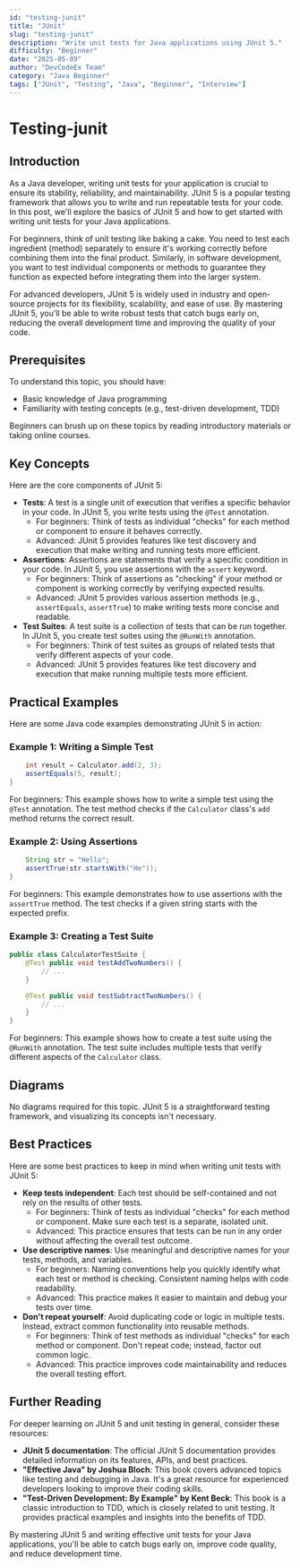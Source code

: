 ```yaml
---
id: "testing-junit"
title: "JUnit"
slug: "testing-junit"
description: "Write unit tests for Java applications using JUnit 5."
difficulty: "Beginner"
date: "2025-05-09"
author: "DevCodeEx Team"
category: "Java Beginner"
tags: ["JUnit", "Testing", "Java", "Beginner", "Interview"]
---
```


# Testing-junit
## Introduction

As a Java developer, writing unit tests for your application is crucial to ensure its stability, reliability, and maintainability. JUnit 5 is a popular testing framework that allows you to write and run repeatable tests for your code. In this post, we'll explore the basics of JUnit 5 and how to get started with writing unit tests for your Java applications.

For beginners, think of unit testing like baking a cake. You need to test each ingredient (method) separately to ensure it's working correctly before combining them into the final product. Similarly, in software development, you want to test individual components or methods to guarantee they function as expected before integrating them into the larger system.

For advanced developers, JUnit 5 is widely used in industry and open-source projects for its flexibility, scalability, and ease of use. By mastering JUnit 5, you'll be able to write robust tests that catch bugs early on, reducing the overall development time and improving the quality of your code.

## Prerequisites

To understand this topic, you should have:

* Basic knowledge of Java programming
* Familiarity with testing concepts (e.g., test-driven development, TDD)

Beginners can brush up on these topics by reading introductory materials or taking online courses.

## Key Concepts

Here are the core components of JUnit 5:

* **Tests**: A test is a single unit of execution that verifies a specific behavior in your code. In JUnit 5, you write tests using the `@Test` annotation.
	+ For beginners: Think of tests as individual "checks" for each method or component to ensure it behaves correctly.
	+ Advanced: JUnit 5 provides features like test discovery and execution that make writing and running tests more efficient.
* **Assertions**: Assertions are statements that verify a specific condition in your code. In JUnit 5, you use assertions with the `assert` keyword.
	+ For beginners: Think of assertions as "checking" if your method or component is working correctly by verifying expected results.
	+ Advanced: JUnit 5 provides various assertion methods (e.g., `assertEquals`, `assertTrue`) to make writing tests more concise and readable.
* **Test Suites**: A test suite is a collection of tests that can be run together. In JUnit 5, you create test suites using the `@RunWith` annotation.
	+ For beginners: Think of test suites as groups of related tests that verify different aspects of your code.
	+ Advanced: JUnit 5 provides features like test discovery and execution that make running multiple tests more efficient.

## Practical Examples

Here are some Java code examples demonstrating JUnit 5 in action:

### Example 1: Writing a Simple Test
```java @Test public void testAddTwoNumbers() {
    int result = Calculator.add(2, 3);
    assertEquals(5, result);
}
```
For beginners: This example shows how to write a simple test using the `@Test` annotation. The test method checks if the `Calculator` class's `add` method returns the correct result.

### Example 2: Using Assertions
```java @Test public void testCheckString() {
    String str = "Hello";
    assertTrue(str.startsWith("He"));
}
```
For beginners: This example demonstrates how to use assertions with the `assertTrue` method. The test checks if a given string starts with the expected prefix.

### Example 3: Creating a Test Suite
```java @RunWith(JUnitPlatform.class)
public class CalculatorTestSuite {
    @Test public void testAddTwoNumbers() {
        // ...
    }

    @Test public void testSubtractTwoNumbers() {
        // ...
    }
}
```
For beginners: This example shows how to create a test suite using the `@RunWith` annotation. The test suite includes multiple tests that verify different aspects of the `Calculator` class.

## Diagrams

No diagrams required for this topic. JUnit 5 is a straightforward testing framework, and visualizing its concepts isn't necessary.

## Best Practices

Here are some best practices to keep in mind when writing unit tests with JUnit 5:

* **Keep tests independent**: Each test should be self-contained and not rely on the results of other tests.
	+ For beginners: Think of tests as individual "checks" for each method or component. Make sure each test is a separate, isolated unit.
	+ Advanced: This practice ensures that tests can be run in any order without affecting the overall test outcome.
* **Use descriptive names**: Use meaningful and descriptive names for your tests, methods, and variables.
	+ For beginners: Naming conventions help you quickly identify what each test or method is checking. Consistent naming helps with code readability.
	+ Advanced: This practice makes it easier to maintain and debug your tests over time.
* **Don't repeat yourself**: Avoid duplicating code or logic in multiple tests. Instead, extract common functionality into reusable methods.
	+ For beginners: Think of test methods as individual "checks" for each method or component. Don't repeat code; instead, factor out common logic.
	+ Advanced: This practice improves code maintainability and reduces the overall testing effort.

## Further Reading

For deeper learning on JUnit 5 and unit testing in general, consider these resources:

* **JUnit 5 documentation**: The official JUnit 5 documentation provides detailed information on its features, APIs, and best practices.
* **"Effective Java" by Joshua Bloch**: This book covers advanced topics like testing and debugging in Java. It's a great resource for experienced developers looking to improve their coding skills.
* **"Test-Driven Development: By Example" by Kent Beck**: This book is a classic introduction to TDD, which is closely related to unit testing. It provides practical examples and insights into the benefits of TDD.

By mastering JUnit 5 and writing effective unit tests for your Java applications, you'll be able to catch bugs early on, improve code quality, and reduce development time.